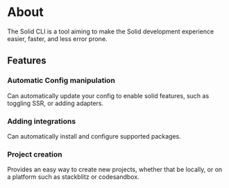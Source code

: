 # About

The Solid CLI is a tool aiming to make the Solid development experience easier, faster, and less error prone.

## Features

### Automatic Config manipulation

Can automatically update your config to enable solid features, such as toggling SSR, or adding adapters.

### Adding integrations

Can automatically install and configure supported packages.

### Project creation

Provides an easy way to create new projects, whether that be locally, or on a platform such as stackblitz or codesandbox.

